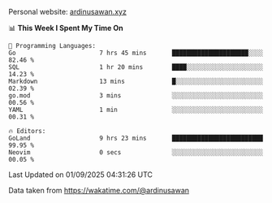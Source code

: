 Personal website: [ardinusawan.xyz](https://ardinusawan.xyz)

<!--START_SECTION:waka-->
📊 **This Week I Spent My Time On** 

```text
💬 Programming Languages: 
Go                       7 hrs 45 mins       █████████████████████░░░░   82.46 % 
SQL                      1 hr 20 mins        ████░░░░░░░░░░░░░░░░░░░░░   14.23 % 
Markdown                 13 mins             █░░░░░░░░░░░░░░░░░░░░░░░░   02.39 % 
go.mod                   3 mins              ░░░░░░░░░░░░░░░░░░░░░░░░░   00.56 % 
YAML                     1 min               ░░░░░░░░░░░░░░░░░░░░░░░░░   00.31 % 

🔥 Editors: 
GoLand                   9 hrs 23 mins       █████████████████████████   99.95 % 
Neovim                   0 secs              ░░░░░░░░░░░░░░░░░░░░░░░░░   00.05 % 
```


 Last Updated on 01/09/2025 04:31:26 UTC
<!--END_SECTION:waka-->
Data taken from https://wakatime.com/@ardinusawan
